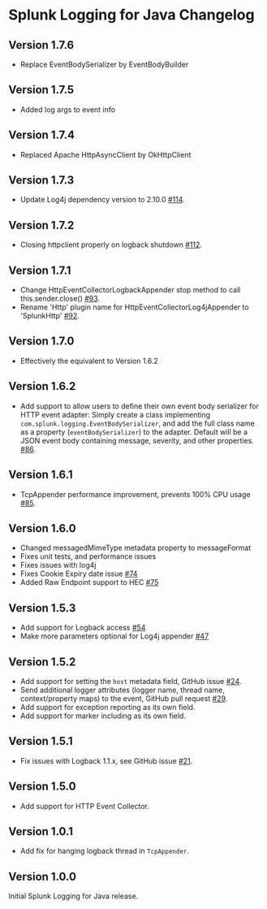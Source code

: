 # Splunk Logging for Java Changelog

## Version 1.7.6

* Replace EventBodySerializer by EventBodyBuilder

## Version 1.7.5

* Added log args to event info

## Version 1.7.4

* Replaced Apache HttpAsyncClient by OkHttpClient

## Version 1.7.3

* Update Log4j dependency version to 2.10.0 [#114](https://github.com/splunk/splunk-library-javalogging/pull/114).

## Version 1.7.2

* Closing httpclient properly on logback shutdown [#112](https://github.com/splunk/splunk-library-javalogging/pull/112).

## Version 1.7.1

* Change HttpEventCollectorLogbackAppender stop method to call this.sender.close()  [#93](https://github.com/splunk/splunk-library-javalogging/pull/93).
* Rename 'Http' plugin name for HttpEventCollectorLog4jAppender to 'SplunkHttp' [#92](https://github.com/splunk/splunk-library-javalogging/pull/92).

## Version 1.7.0

* Effectively the equivalent to Version 1.6.2

## Version 1.6.2

*  Add support to allow users to define their own event body serializer for HTTP event adapter: Simply create a class implementing `com.splunk.logging.EventBodySerializer`,
and add the full class name as a property (`eventBodySerializer`) to the adapter.
Default will be a JSON event body containing message, severity, and other properties. [#86](https://github.com/splunk/splunk-library-javalogging/pull/86).

## Version 1.6.1

* TcpAppender performance improvement, prevents 100% CPU usage [#85](https://github.com/splunk/splunk-library-javalogging/pull/85).

## Version 1.6.0
* Changed messagedMimeType metadata property to messageFormat
* Fixes unit tests, and performance issues
* Fixes issues with log4j
* Fixes Cookie Expiry date issue [#74](https://github.com/splunk/splunk-library-javalogging/pull/74)
* Added Raw Endpoint support to HEC [#75](https://github.com/splunk/splunk-library-javalogging/pull/75)

## Version 1.5.3
* Add support for Logback access [#54](https://github.com/splunk/splunk-library-javalogging/issues/54)
* Make more parameters optional for Log4j appender [#47](https://github.com/splunk/splunk-library-javalogging/issues/47)

## Version 1.5.2

* Add support for setting the `host` metadata field, GitHub issue [#24](https://github.com/splunk/splunk-library-javalogging/issues/24).
* Send additional logger attributes (logger name, thread name, context/property maps) to the event, GitHub pull request [#29](https://github.com/splunk/splunk-library-javalogging/pull/29).
* Add support for exception reporting as its own field.
* Add support for marker including as its own field.

## Version 1.5.1

* Fix issues with Logback 1.1.x, see GitHub issue [#21](https://github.com/splunk/splunk-library-javalogging/issues/21).

## Version 1.5.0

* Add support for HTTP Event Collector.

## Version 1.0.1

* Add fix for hanging logback thread in `TcpAppender`.

## Version 1.0.0

Initial Splunk Logging for Java release.
